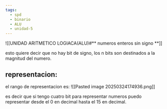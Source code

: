 ```yaml
---
tags:
  - spd
  - binario
  - ALU
  - unidad-5
---
```

![[UNIDAD ARITMETICO LOGIACA(ALU)#** numeros enteros sin signo **]]

esto quiere decir que no hay bit de signo, los n bits son destinados a la magnitud del numero.
## representacion:

el rango de representacion es: 
![[Pasted image 20250324174936.png]]

es decir que si tengo cuatro bit para representar numeros puedo representar desde el 0 en decimal hasta el 15 en decimal.
